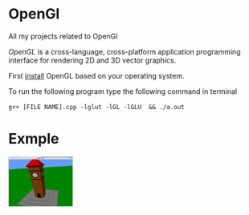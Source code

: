 # OpenGl
All my projects related to OpenGl

*OpenGL* is a cross-language, cross-platform application programming interface for rendering 2D and 3D vector graphics.

First [install](https://www.opengl.org) OpenGL based on your  operating system.

To run the following program type the following command in terminal

```
g++ [FILE NAME].cpp -lglut -lGL -lGLU  && ./a.out
```


# Exmple


<img src="img/Clock_Tower.png" width="128"/>
